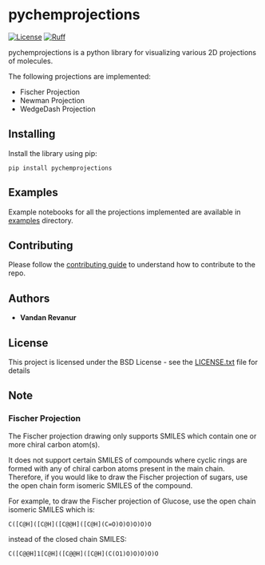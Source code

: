# pychemprojections

[![License](https://img.shields.io/badge/license-BSD-green)](LICENSE.txt)
[![Ruff](https://img.shields.io/endpoint?url=https://raw.githubusercontent.com/charliermarsh/ruff/main/assets/badge/v0.json)](https://github.com/charliermarsh/ruff)

pychemprojections is a python library for visualizing various 2D projections of molecules.

The following projections are implemented:
* Fischer Projection
* Newman Projection
* WedgeDash Projection

## Installing
Install the library using pip:

```
pip install pychemprojections
```

## Examples
Example notebooks for all the projections implemented are available in [examples](examples) directory.

## Contributing
Please follow the [contributing guide](CONTRIBUTING.md) to understand how to contribute to the repo.

## Authors
* **Vandan Revanur**

## License

This project is licensed under the BSD License - see the [LICENSE.txt](LICENSE.txt) file for details

## Note

### Fischer Projection

The Fischer projection drawing only supports SMILES which contain one or more chiral carbon atom(s).

It does not support certain SMILES of compounds where cyclic rings are formed with any of chiral carbon atoms present in the main chain.
Therefore, if you would like to draw the Fischer projection of sugars, use the open chain form isomeric SMILES of the compound.

For example, to draw the Fischer projection of Glucose, use the open chain isomeric SMILES which is:

`C([C@H]([C@H]([C@@H]([C@H](C=O)O)O)O)O)O`

instead of the closed chain SMILES:

`C([C@@H]1[C@H]([C@@H]([C@H](C(O1)O)O)O)O)O`
